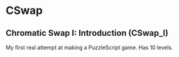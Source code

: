 # CSwap

## Chromatic Swap I: Introduction (CSwap_I)
My first real attempt at making a PuzzleScript game. Has 10 levels.
